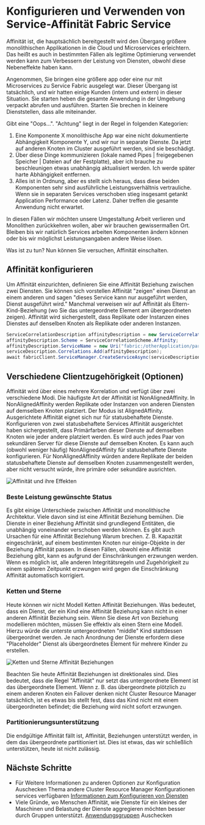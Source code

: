<properties
   pageTitle="Service Fabric Cluster Resource Manager - Affinität | Microsoft Azure"
   description="Übersicht über Affinität für Fabric-Dienst konfigurieren"
   services="service-fabric"
   documentationCenter=".net"
   authors="masnider"
   manager="timlt"
   editor=""/>

<tags
   ms.service="Service-Fabric"
   ms.devlang="dotnet"
   ms.topic="article"
   ms.tgt_pltfrm="NA"
   ms.workload="NA"
   ms.date="08/19/2016"
   ms.author="masnider"/>

# <a name="configuring-and-using-service-affinity-in-service-fabric"></a>Konfigurieren und Verwenden von Service-Affinität Fabric Service

Affinität ist, die hauptsächlich bereitgestellt wird den Übergang größere monolithischen Applikationen in die Cloud und Microservices erleichtern. Das heißt es auch in bestimmten Fällen als legitime Optimierung verwendet werden kann zum Verbessern der Leistung von Diensten, obwohl diese Nebeneffekte haben kann.

Angenommen, Sie bringen eine größere app oder eine nur mit Microservices zu Service Fabric ausgelegt war. Dieser Übergang ist tatsächlich, und wir hatten einige Kunden (intern und extern) in dieser Situation. Sie starten heben die gesamte Anwendung in der Umgebung verpackt abrufen und ausführen. Starten Sie brechen in kleinere Dienststellen, dass alle miteinander.

Gibt eine "Oops...". "Achtung" liegt in der Regel in folgenden Kategorien:

1. Eine Komponente X monolithische App war eine nicht dokumentierte Abhängigkeit Komponente Y, und wir nur in separate Dienste. Da jetzt auf anderen Knoten im Cluster ausgeführt werden, sind sie beschädigt.
2.  Über diese Dinge kommunizieren (lokale named Pipes | freigegebenen Speicher | Dateien auf der Festplatte), aber ich brauche zu beschleunigen etwas unabhängig aktualisiert werden. Ich werde später harte Abhängigkeit entfernen.
3.  Alles ist in Ordnung, aber es stellt sich heraus, dass diese beiden Komponenten sehr sind ausführliche Leistungsverhältnis vertrauliche. Wenn sie in separaten Services verschoben stieg insgesamt getankt Application Performance oder Latenz. Daher treffen die gesamte Anwendung nicht erwartet.

In diesen Fällen wir möchten unsere Umgestaltung Arbeit verlieren und Monolithen zurückkehren wollen, aber wir brauchen gewissermaßen Ort. Bleiben bis wir natürlich Services arbeiten Komponenten ändern können oder bis wir möglichst Leistungsangaben andere Weise lösen.

Was ist zu tun? Nun können Sie versuchen, Affinität einschalten.

## <a name="how-to-configure-affinity"></a>Affinität konfigurieren
Um Affinität einzurichten, definieren Sie eine Affinität Beziehung zwischen zwei Diensten. Sie können sich vorstellen Affinität "zeigen" einen Dienst an einem anderen und sagen "dieses Service kann nur ausgeführt werden, Dienst ausgeführt wird." Manchmal verweisen wir auf Affinität als Eltern-Kind-Beziehung (wo Sie das untergeordnete Element am übergeordneten zeigen). Affinität wird sichergestellt, dass Replikate oder Instanzen eines Dienstes auf denselben Knoten als Replikate oder anderen Instanzen.

``` csharp
ServiceCorrelationDescription affinityDescription = new ServiceCorrelationDescription();
affinityDescription.Scheme = ServiceCorrelationScheme.Affinity;
affinityDescription.ServiceName = new Uri("fabric:/otherApplication/parentService");
serviceDescription.Correlations.Add(affinityDescription);
await fabricClient.ServiceManager.CreateServiceAsync(serviceDescription);
```

## <a name="different-affinity-options"></a>Verschiedene Clientzugehörigkeit (Optionen)
Affinität wird über eines mehrere Korrelation und verfügt über zwei verschiedene Modi. Die häufigste Art der Affinität ist NonAlignedAffinity. In NonAlignedAffinity werden Replikate oder Instanzen von anderen Diensten auf demselben Knoten platziert. Der Modus ist AlignedAffinity. Ausgerichtete Affinität eignet sich nur für statusbehaftete Dienste. Konfigurieren von zwei statusbehaftete Services Affinität ausgerichtet haben sichergestellt, dass Primärfarben dieser Dienste auf demselben Knoten wie jeder andere platziert werden. Es wird auch jedes Paar von sekundären Server für diese Dienste auf demselben Knoten. Es kann auch (obwohl weniger häufig) NonAlignedAffinity für statusbehaftete Dienste konfigurieren. Für NonAlignedAffinity würden andere Replikate der beiden statusbehaftete Dienste auf demselben Knoten zusammengestellt werden, aber nicht versucht würde, ihre primäre oder sekundäre ausrichten.

![Affinität und ihre Effekten][Image1]

### <a name="best-effort-desired-state"></a>Beste Leistung gewünschte Status
Es gibt einige Unterschiede zwischen Affinität und monolithische Architektur. Viele davon sind ist eine Affinität Beziehung bemühen. Die Dienste in einer Beziehung Affinität sind grundlegend Entitäten, die unabhängig voneinander verschoben werden können. Es gibt auch Ursachen für eine Affinität Beziehung Warum brechen. Z. B. Kapazität eingeschränkt, auf einem bestimmten Knoten nur einige-Objekte in der Beziehung Affinität passen. In diesen Fällen, obwohl eine Affinität Beziehung gibt, kann es aufgrund der Einschränkungen erzwungen werden. Wenn es möglich ist, alle anderen Integritätsregeln und Zugehörigkeit zu einem späteren Zeitpunkt erzwungen wird gegen die Einschränkung Affinität automatisch korrigiert.  

### <a name="chains-vs-stars"></a>Ketten und Sterne
Heute können wir nicht Modell Ketten Affinität Beziehungen. Was bedeutet, dass ein Dienst, der ein Kind eine Affinität Beziehung kann nicht in einer anderen Affinität Beziehung sein. Wenn Sie diese Art von Beziehung modellieren möchten, müssen Sie effektiv als einen Stern eine Modell. Hierzu würde die unterste untergeordneten "middle" Kind stattdessen übergeordnet werden. Je nach Anordnung der Dienste erfordern diese "Placeholder" Dienst als übergeordnetes Element für mehrere Kinder zu erstellen.

![Ketten und Sterne Affinität Beziehungen][Image2]

Beachten Sie heute Affinität Beziehungen ist direktionales sind. Dies bedeutet, dass die Regel "Affinität" nur setzt das untergeordnete Element ist das übergeordnete Element. Wenn z. B. das übergeordnete plötzlich zu einem anderen Knoten ein Failover denken nicht Cluster Resource Manager tatsächlich, ist es etwas bis stellt fest, dass das Kind nicht mit einem übergeordneten befindet; die Beziehung wird nicht sofort erzwungen.

### <a name="partitioning-support"></a>Partitionierungsunterstützung
Die endgültige Affinität fällt ist, Affinität, Beziehungen unterstützt werden, in dem das übergeordnete partitioniert ist. Dies ist etwas, das wir schließlich unterstützen, heute ist nicht zulässig.

## <a name="next-steps"></a>Nächste Schritte
- Für Weitere Informationen zu anderen Optionen zur Konfiguration Auschecken Thema andere Cluster Resource Manager Konfigurationen services verfügbaren [Informationen zum Konfigurieren von Diensten](service-fabric-cluster-resource-manager-configure-services.md)
- Viele Gründe, wo Menschen Affinität, wie Dienste für ein kleines der Maschinen und Belastung der Dienste aggregieren möchten besser durch Gruppen unterstützt. [Anwendungsgruppen](service-fabric-cluster-resource-manager-application-groups.md) Auschecken

[Image1]:./media/service-fabric-cluster-resource-manager-advanced-placement-rules-affinity/cluster-resrouce-manager-affinity-modes.png
[Image2]:./media/service-fabric-cluster-resource-manager-advanced-placement-rules-affinity/cluster-resource-manager-chains-vs-stars.png

